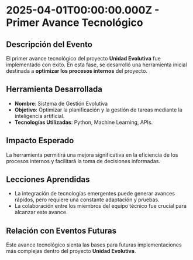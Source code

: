 # 2025-04-01T00:00:00.000Z - Primer Avance Tecnológico

## Descripción del Evento
El primer avance tecnológico del proyecto **Unidad Evolutiva** fue implementado con éxito. En esta fase, se desarrolló una herramienta inicial destinada a **optimizar los procesos internos** del proyecto.

## Herramienta Desarrollada
- **Nombre**: Sistema de Gestión Evolutiva
- **Objetivo**: Optimizar la planificación y la gestión de tareas mediante la inteligencia artificial.
- **Tecnologías Utilizadas**: Python, Machine Learning, APIs.

## Impacto Esperado
La herramienta permitirá una mejora significativa en la eficiencia de los procesos internos y facilitará la toma de decisiones informadas.

## Lecciones Aprendidas
- La integración de tecnologías emergentes puede generar avances rápidos, pero requiere una constante adaptación y pruebas.
- La colaboración entre los miembros del equipo técnico fue crucial para alcanzar este avance.

## Relación con Eventos Futuras
Este avance tecnológico sienta las bases para futuras implementaciones más complejas dentro del proyecto **Unidad Evolutiva**.
